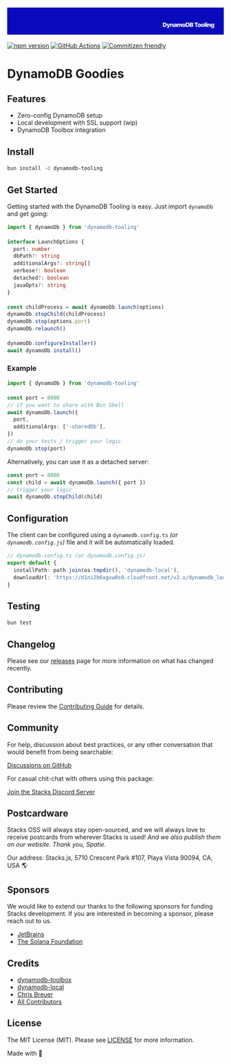 <p align="center"><img src=".github/art/cover.png" alt="Social Card of this repo"></p>

[![npm version][npm-version-src]][npm-version-href]
[![GitHub Actions][github-actions-src]][github-actions-href]
[![Commitizen friendly](https://img.shields.io/badge/commitizen-friendly-brightgreen.svg)](http://commitizen.github.io/cz-cli/)
<!-- [![npm downloads][npm-downloads-src]][npm-downloads-href] -->
<!-- [![Codecov][codecov-src]][codecov-href] -->

# DynamoDB Goodies

## Features

- Zero-config DynamoDB setup
- Local development with SSL support (wip)
- DynamoDB Toolbox integration

## Install

```bash
bun install -d dynamodb-tooling
```

## Get Started

Getting started with the DynamoDB Tooling is easy. Just import `dynamoDb` and get going:

```ts
import { dynamoDb } from 'dynamodb-tooling'

interface LaunchOptions {
  port: number
  dbPath?: string
  additionalArgs?: string[]
  verbose?: boolean
  detached?: boolean
  javaOpts?: string
}

const childProcess = await dynamoDb.launch(options)
dynamoDb.stopChild(childProcess)
dynamoDb.stop(options.port)
dynamoDb.relaunch()

dynamoDb.configureInstaller()
await dynamoDb.install()
```

### Example

```ts
import { dynamoDb } from 'dynamodb-tooling'

const port = 8000
// if you want to share with Bun Shell
await dynamoDb.launch({
  port,
  additionalArgs: ['-sharedDb'],
})
// do your tests / trigger your logic
dynamoDb.stop(port)
```

Alternatively, you can use it as a detached server:

```ts
const port = 8000
const child = await dynamoDb.launch({ port })
// trigger your logic
await dynamoDb.stopChild(child)
```

## Configuration

The client can be configured using a `dynamodb.config.ts` _(or `dynamodb.config.js`)_ file and it will be automatically loaded.

```ts
// dynamodb.config.ts (or dynamodb.config.js)
export default {
  installPath: path.join(os.tmpdir(), 'dynamodb-local'),
  downloadUrl: 'https://d1ni2b6xgvw0s0.cloudfront.net/v2.x/dynamodb_local_latest.tar.gz', // the official download URL
}
```

## Testing

```bash
bun test
```

## Changelog

Please see our [releases](https://github.com/stacksjs/stacks/releases) page for more information on what has changed recently.

## Contributing

Please review the [Contributing Guide](https://github.com/stacksjs/contributing) for details.

## Community

For help, discussion about best practices, or any other conversation that would benefit from being searchable:

[Discussions on GitHub](https://github.com/stacksjs/stacks/discussions)

For casual chit-chat with others using this package:

[Join the Stacks Discord Server](https://discord.gg/stacksjs)

## Postcardware

Stacks OSS will always stay open-sourced, and we will always love to receive postcards from wherever Stacks is used!  _And we also publish them on our website. Thank you, Spatie._

Our address: Stacks.js, 5710 Crescent Park #107, Playa Vista 90094, CA, USA 🌎

## Sponsors

We would like to extend our thanks to the following sponsors for funding Stacks development. If you are interested in becoming a sponsor, please reach out to us.

- [JetBrains](https://www.jetbrains.com/)
- [The Solana Foundation](https://solana.com/)

## Credits

- [dynamodb-toolbox](https://github.com/jeremydaly/dynamodb-toolbox)
- [dynamodb-local](https://github.com/rynop/dynamodb-local)
- [Chris Breuer](https://github.com/chrisbbreuer)
- [All Contributors](../../contributors)

## License

The MIT License (MIT). Please see [LICENSE](https://github.com/stacksjs/stacks/tree/main/LICENSE.md) for more information.

Made with 💙

<!-- Badges -->
[npm-version-src]: https://img.shields.io/npm/v/bun-reverse-proxy?style=flat-square
[npm-version-href]: https://npmjs.com/package/bun-reverse-proxy
[github-actions-src]: https://img.shields.io/github/actions/workflow/status/stacksjs/reverse-proxy/ci.yml?style=flat-square&branch=main
[github-actions-href]: https://github.com/stacksjs/reverse-proxy/actions?query=workflow%3Aci

<!-- [codecov-src]: https://img.shields.io/codecov/c/gh/stacksjs/reverse-proxy/main?style=flat-square
[codecov-href]: https://codecov.io/gh/stacksjs/reverse-proxy -->
